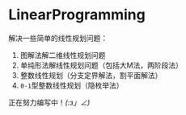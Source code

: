 # LinearProgramming
解决一些简单的线性规划问题：
1. 图解法解二维线性规划问题
2. 单纯形法解线性规划问题（包括大M法，两阶段法）
3. 整数线性规划（分支定界解法，割平面解法）
4. `0-1`型整数线性规划（隐枚举法）

正在努力编写中！_(:з」∠)_